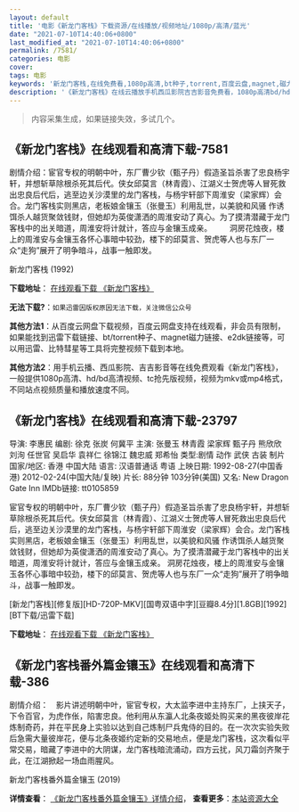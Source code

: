 ```yaml
---
layout: default
title: '电影《新龙门客栈》下载资源/在线播放/视频地址/1080p/高清/蓝光'
date: "2021-07-10T14:40:06+0800"
last_modified_at: "2021-07-10T14:40:06+0800"
permalink: /7581/
categories: 电影
cover:
tags: 电影
keywords: '新龙门客栈,在线免费看,1080p高清,bt种子,torrent,百度云盘,magnet,磁力链,迅雷下载资源'
description: '《新龙门客栈》在线云播放手机西瓜影院吉吉影音免费看，1080p高清bd/hd未删减完整版和tc抢先枪版，mkv/mp4格式，附带bt/torrent种子、magnet/磁力链、百度云盘、网盘资源迅雷下载链接'
---
```


>内容采集生成，如果链接失效，多试几个。


## 《新龙门客栈》在线观看和高清下载-7581

剧情介绍：宦官专权的明朝中叶，东厂曹少钦（甄子丹）假造圣旨杀害了忠良杨宇轩，并想斩草除根杀死其后代。侠女邱莫言（林青霞）、江湖义士贺虎等人冒死救出忠良后代后，逃至边关沙漠里的龙门客栈，与杨宇轩部下周淮安（梁家辉）会合。龙门客栈实则黑店，老板娘金镶玉（张曼玉）利用乱世，以美貌和风骚 作诱饵杀人越货聚敛钱财，但她却为英俊潇洒的周淮安动了真心。为了摸清潜藏于龙门客栈中的出关暗道，周淮安将计就计，答应与金镶玉成亲。 　　洞房花烛夜，楼上的周淮安与金镶玉各怀心事暗中较劲，楼下的邱莫言、贺虎等人也与东厂一众“走狗”展开了明争暗斗，战事一触即发。


新龙门客栈 (1992)

**下载地址**： [在线观看下载 《新龙门客栈》](https://www.btbtdy.me/btdy/dy12541.html) 


**无法下载?**：`如果迅雷因版权原因无法下载，关注微信公众号 `

**其他方法1**：从百度云网盘下载视频，百度云网盘支持在线观看，非会员有限制，如果能找到迅雷下载链接、bt/torrent种子、magnet磁力链接、e2dk链接等，可以用迅雷、比特彗星等工具将完整视频下载到本地。

**其他方法2**：用手机云播、西瓜影院、吉吉影音等在线免费观看《新龙门客栈》，一般提供1080p高清、hd/bd高清视频、tc抢先版视频，视频为mkv或mp4格式，不同站点视频质量和播放速度不同。


## 《新龙门客栈》在线观看和高清下载-23797

导演: 李惠民 编剧: 徐克 张炭 何冀平 主演: 张曼玉 林青霞 梁家辉 甄子丹 熊欣欣 刘洵 任世官 吴启华 袁祥仁 徐锦江 魏忠威 郑希怡 类型:剧情 动作 武侠 古装 制片国家/地区: 香港 中国大陆 语言: 汉语普通话 粤语 上映日期: 1992-08-27(中国香港) 2012-02-24(中国大陆/复映) 片长: 88分钟 103分钟(美国) 又名: New Dragon Gate Inn IMDb链接: tt0105859

宦官专权的明朝中叶，东厂曹少钦（甄子丹）假造圣旨杀害了忠良杨宇轩，并想斩草除根杀死其后代。侠女邱莫言（林青霞）、江湖义士贺虎等人冒死救出忠良后代后，逃至边关沙漠里的龙门客栈，与杨宇轩部下周淮安（梁家辉）会合。龙门客栈实则黑店，老板娘金镶玉（张曼玉）利用乱世，以美貌和风骚 作诱饵杀人越货聚敛钱财，但她却为英俊潇洒的周淮安动了真心。为了摸清潜藏于龙门客栈中的出关暗道，周淮安将计就计，答应与金镶玉成亲。 洞房花烛夜，楼上的周淮安与金镶玉各怀心事暗中较劲，楼下的邱莫言、贺虎等人也与东厂一众“走狗”展开了明争暗斗，战事一触即发。


[新龙门客栈][修复版][HD-720P-MKV][国粤双语中字][豆瓣8.4分][1.8GB][1992][BT下载/迅雷下载]

**下载地址**： [在线观看下载 《新龙门客栈》](https://www.btdx8.com/torrent/new_dragon_inn_1992.html) 


## 《新龙门客栈番外篇金镶玉》在线观看和高清下载-386

剧情介绍：　影片讲述明朝中叶，宦官专权，大太监李进中主持东厂，上挟天子，下令百官，为虎作伥，陷害忠良。他利用从东瀛人北条夜姬处购买来的黑夜彼岸花炼制奇药，并在平民身上实验以达到自己炼制尸兵鬼侍的目的。在一次次实验失败后急需大量彼岸花，便与北条夜姬约定新的交易地点，便是龙门客栈，这次看似平常交易，暗藏了李进中的大阴谋，龙门客栈暗流涌动，四方云扰，风刀霜剑齐聚于此，在江湖掀起一场血雨腥风。


新龙门客栈番外篇金镶玉 (2019)

**详情查看**： [《新龙门客栈番外篇金镶玉》详情介绍](/movie/386/)， **查看更多**：[本站资源大全](/movie/t/all/)

